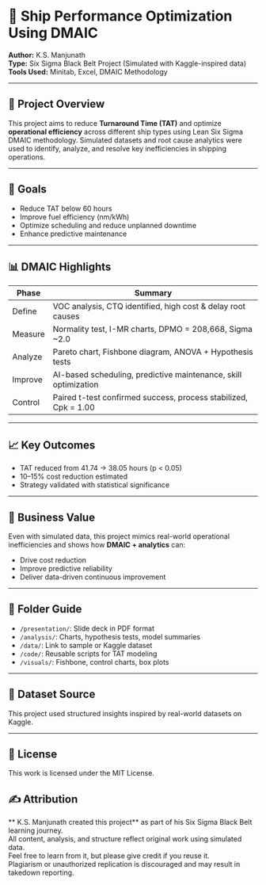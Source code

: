 # 🚢 Ship Performance Optimization Using DMAIC

**Author:** K.S. Manjunath  
**Type:** Six Sigma Black Belt Project (Simulated with Kaggle-inspired data)  
**Tools Used:** Minitab, Excel, DMAIC Methodology

---

## 🧩 Project Overview

This project aims to reduce **Turnaround Time (TAT)** and optimize **operational efficiency** across different ship types using Lean Six Sigma DMAIC methodology. Simulated datasets and root cause analytics were used to identify, analyze, and resolve key inefficiencies in shipping operations.

---

## 🎯 Goals

- Reduce TAT below 60 hours
- Improve fuel efficiency (nm/kWh)
- Optimize scheduling and reduce unplanned downtime
- Enhance predictive maintenance

---

## 📊 DMAIC Highlights

| Phase     | Summary |
|-----------|---------|
| Define    | VOC analysis, CTQ identified, high cost & delay root causes |
| Measure   | Normality test, I-MR charts, DPMO = 208,668, Sigma ~2.0 |
| Analyze   | Pareto chart, Fishbone diagram, ANOVA + Hypothesis tests |
| Improve   | AI-based scheduling, predictive maintenance, skill optimization |
| Control   | Paired t-test confirmed success, process stabilized, Cpk = 1.00 |

---

## 📈 Key Outcomes

- TAT reduced from 41.74 → 38.05 hours (p < 0.05)
- 10–15% cost reduction estimated
- Strategy validated with statistical significance

---

## 🧠 Business Value

Even with simulated data, this project mimics real-world operational inefficiencies and shows how **DMAIC + analytics** can:
- Drive cost reduction
- Improve predictive reliability
- Deliver data-driven continuous improvement

---

## 📁 Folder Guide

- `/presentation/`: Slide deck in PDF format
- `/analysis/`: Charts, hypothesis tests, model summaries
- `/data/`: Link to sample or Kaggle dataset
- `/code/`: Reusable scripts for TAT modeling
- `/visuals/`: Fishbone, control charts, box plots

---

## 🔗 Dataset Source

This project used structured insights inspired by real-world datasets on Kaggle.

---

## 📜 License

This work is licensed under the MIT License.

## ✍️ Attribution

** K.S. Manjunath created this project** as part of his Six Sigma Black Belt learning journey.  
All content, analysis, and structure reflect original work using simulated data.  
Feel free to learn from it, but please give credit if you reuse it.  
Plagiarism or unauthorized replication is discouraged and may result in takedown reporting.
